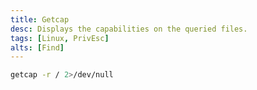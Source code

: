 ```yaml
---
title: Getcap
desc: Displays the capabilities on the queried files.
tags: [Linux, PrivEsc]
alts: [Find]
---
```


```sh
getcap -r / 2>/dev/null
```
